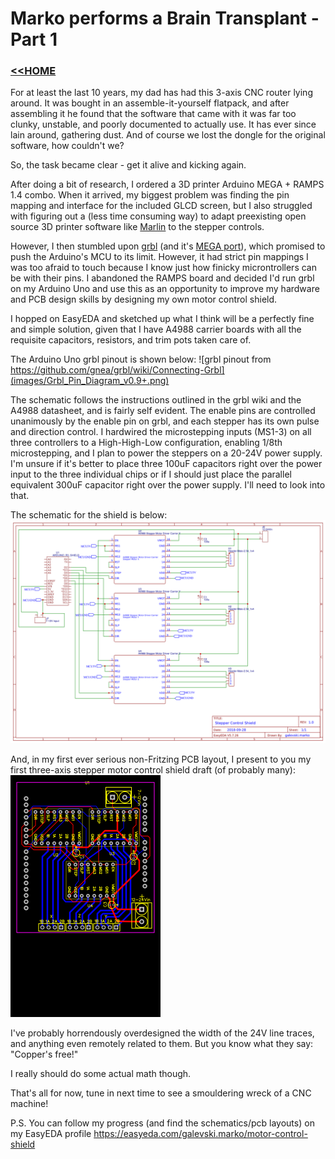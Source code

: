 # Marko performs a Brain Transplant - Part 1
### [<<HOME](index.md)

For at least the last 10 years, my dad has had this 3-axis CNC router lying around. It was bought in an assemble-it-yourself flatpack, and after assembling it he found that the software that came with it was far too clunky, unstable, and poorly documented to actually use. It has ever since lain around, gathering dust. And of course we lost the dongle for the original software, how couldn't we?

So, the task became clear - get it alive and kicking again.

After doing a bit of research, I ordered a 3D printer Arduino MEGA + RAMPS 1.4 combo. When it arrived, my biggest problem was finding the pin mapping and interface for the included GLCD screen, but I also struggled with figuring out a (less time consuming way) to adapt preexisting open source 3D printer software like [Marlin](http://github.com/MarlinFirmware/Marlin) to the stepper controls.

However, I then stumbled upon [grbl](http://github.com/gnea/grbl) (and it's [MEGA port](http://github.com/gnea/grbl-mega)), which promised to push the Arduino's MCU to its limit. However, it had strict pin mappings I was too afraid to touch because I know just how finicky microntrollers can be with their pins. I abandoned the RAMPS board and decided I'd run grbl on my Arduino Uno and use this as an opportunity to improve my hardware and PCB design skills by designing my own motor control shield.

I hopped on EasyEDA and sketched up what I think will be a perfectly fine and simple solution, given that I have A4988 carrier boards with all the requisite capacitors, resistors, and trim pots taken care of.

The Arduino Uno grbl pinout is shown below:
![grbl pinout from https://github.com/gnea/grbl/wiki/Connecting-Grbl](images/Grbl_Pin_Diagram_v0.9+.png)

The schematic follows the instructions outlined in the grbl wiki and the A4988 datasheet, and is fairly self evident. The enable pins are controlled unanimously by the enable pin on grbl, and each stepper has its own pulse and direction control. I hardwired the microstepping inputs (MS1-3) on all three controllers to a High-High-Low configuration, enabling 1/8th microstepping, and I plan to power the steppers on a 20-24V power supply. I'm unsure if it's better to place three 100uF capacitors right over the power input to the three individual chips or if I should just place the parallel equivalent 300uF capacitor right over the power supply. I'll need to look into that.

The schematic for the shield is below:
![](images/motor_control_shield_scheme.png)

And, in my first ever serious non-Fritzing PCB layout, I present to you my first three-axis stepper motor control shield draft (of probably many):
![](images/motor_control_shield_pcb.png)

I've probably horrendously overdesigned the width of the 24V line traces, and anything even remotely related to them. But you know what they say: "Copper's free!"

I really should do some actual math though.

That's all for now, tune in next time to see a smouldering wreck of a CNC machine!

P.S. You can follow my progress (and find the schematics/pcb layouts) on my EasyEDA profile https://easyeda.com/galevski.marko/motor-control-shield

